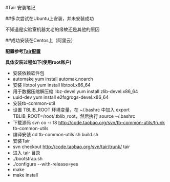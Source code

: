 #Tair 安装笔记

##多次尝试在Ubuntu上安装，并未安装成功

不知道是实验室机器太老的缘故还是其他的原因

##成功安装在Centos上（阿里云）

**配置参考[Tair配置](https://github.com/wxyBUPT/blog/blob/master/Tair%E9%85%8D%E7%BD%AE%E7%AC%94%E8%AE%B0.md)**

**具体安装过程如下(使用root账户)** 

* 安装依赖软件包
 * automake yum install automak.noarch
 * 安装 libtool yum install libtool.x86_64
 * 用于数据压缩解压缩 libz-devel  yum install zlib-devel.x86_64
 * uuid-dev   yum install e2fsgrogs-devel.x86_64
* 安装tb-common-util 
 * 设置 TBLIB_ROOT 环境变量，在 ~/.bashrc 中加入 export TBLIB_ROOT=/root/.tblib_root，然后执行 source ~/.bashrc
 * 下载源码  svn co -r 18 http://code.taobao.org/svn/tb-common-utils/trunk tb-common-utils
 * 编译安装  cd tb-common-utils   sh build.sh
* 安装Tair
 * svn checkout http://code.taobao.org/svn/tair/trunk/ tair
 * 进入 tair 目录
 * ./bootstrap.sh
 * ./configure --with-release=yes
 * make
 * make install 

 